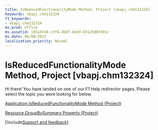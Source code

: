 ```yaml
---
title: IsReducedFunctionalityMode Method, Project [vbapj.chm132324]
keywords: vbapj.chm132324
f1_keywords:
- vbapj.chm132324
ms.prod: office
ms.assetid: 195a47e8-c3f4-4b8f-bed3-03125d0f491c
ms.date: 06/08/2017
localization_priority: Normal
---
```



# IsReducedFunctionalityMode Method, Project [vbapj.chm132324]

Hi there! You have landed on one of our F1 Help redirector pages. Please select the topic you were looking for below.

[Application.IsReducedFunctionalityMode Method (Project)](http://msdn.microsoft.com/library/d53320db-377d-2e78-10b2-03af8d8bded3%28Office.15%29.aspx)

[Resource.GroupBySummary Property (Project)](http://msdn.microsoft.com/library/75bf2466-fa8f-8930-4b75-36198d9a6f4c%28Office.15%29.aspx)

[!include[Support and feedback](~/includes/feedback-boilerplate.md)]
